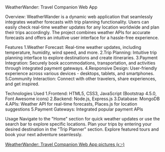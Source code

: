 WeatherWander: Travel Companion Web App

Overview:
WeatherWander is a dynamic web application that seamlessly integrates weather forecasts with trip planning functionality. Users can easily check real-time weather updates for any location worldwide and plan their trips accordingly. The project combines weather APIs for accurate forecasts and offers an intuitive user interface for a hassle-free experience.

Features
1.Weather Forecast:
Real-time weather updates, including temperature, humidity, wind speed, and more.
2.Trip Planning:
Intuitive trip planning interface to explore destinations and create itineraries.
3.Payment Integration:
Securely book accommodations, transportation, and activities through integrated payment gateways.
4.Responsive Design:
User-friendly experience across various devices - desktops, tablets, and smartphones.
5.Community Interaction:
Connect with other travelers, share experiences, and get inspired.

Technologies Used
1.Frontend:
HTML5, CSS3, JavaScript (Bootstrap 4.5.0, Font Awesome icons)
2.Backend:
Node.js, Express.js
3.Database:
MongoDB
4.APIs:
Weather API for real-time forecasts, Places.js for location suggestions
5.Payment Gateways:
Integrated popular payment APIs

Usage
Navigate to the "Home" section for quick weather updates or use the search bar to explore specific locations.
Plan your trips by entering your desired destination in the "Trip Planner" section.
Explore featured tours and book your next adventure seamlessly.

[WeatherWander: Travel Companion Web App pictures (:point_right:)](https://drive.google.com/drive/folders/1McQR6BdC6KcCpuNYouk9DSO8VmiZ1EEQ?usp=share_link)
